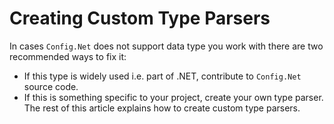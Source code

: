 # Creating Custom Type Parsers

In cases `Config.Net` does not support data type you work with there are two recommended ways to fix it:

- If this type is widely used i.e. part of .NET, contribute to `Config.Net` source code.
- If this is something specific to your project, create your own type parser. The rest of this article explains how to create custom type parsers.

